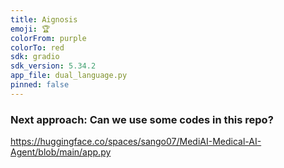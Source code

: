 ```yaml
---
title: Aignosis
emoji: 🏆
colorFrom: purple
colorTo: red
sdk: gradio
sdk_version: 5.34.2
app_file: dual_language.py
pinned: false
---
```


### Next approach: Can we use some codes in this repo?
https://huggingface.co/spaces/sango07/MediAI-Medical-AI-Agent/blob/main/app.py